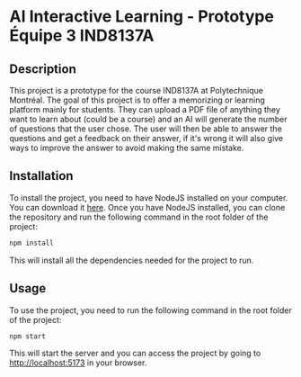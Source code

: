 # AI Interactive Learning - Prototype Équipe 3 IND8137A
## Description
This project is a prototype for the course IND8137A at Polytechnique Montréal. The goal of this project is to offer a memorizing or learning platform mainly for students. They can upload a PDF file of anything they want to learn about (could be a course) and an AI will generate the number of questions that the user chose. The user will then be able to answer the questions and get a feedback on their answer, if it's wrong it will also give ways to improve the answer to avoid making the same mistake.

## Installation
To install the project, you need to have NodeJS installed on your computer. You can download it [here](https://nodejs.org/en/download/). Once you have NodeJS installed, you can clone the repository and run the following command in the root folder of the project:
```bash
npm install
```
This will install all the dependencies needed for the project to run.

## Usage
To use the project, you need to run the following command in the root folder of the project:
```bash
npm start
```
This will start the server and you can access the project by going to [http://localhost:5173](http://localhost:5173) in your browser.